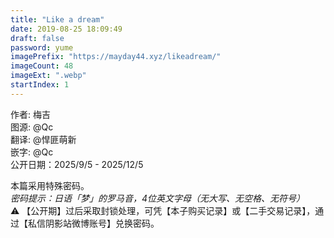 ```yaml
---
title: "Like a dream"
date: 2019-08-25 18:09:49
draft: false
password: yume
imagePrefix: "https://mayday44.xyz/likeadream/"  
imageCount: 48
imageExt: ".webp" 
startIndex: 1
---
```

作者: 梅吉  
图源: @Qc  
翻译: @悍匪萌新  
嵌字: @Qc  
公开日期：2025/9/5 - 2025/12/5

本篇采用特殊密码。  
*密码提示：日语「梦」的罗马音，4位英文字母（无大写、无空格、无符号）*  
⚠️ 【公开期】过后采取封锁处理，可凭【本子购买记录】或【二手交易记录】，通过【私信阴影站微博账号】兑换密码。  
